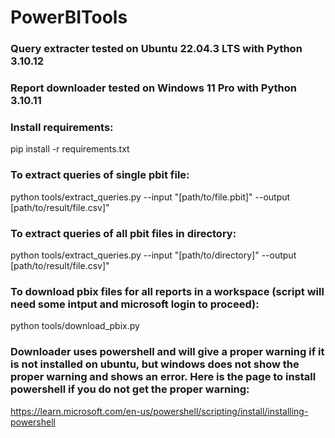 # PowerBITools

### Query extracter tested on Ubuntu 22.04.3 LTS with Python 3.10.12

### Report downloader tested on Windows 11 Pro with Python 3.10.11

### Install requirements:

pip install -r requirements.txt

### To extract queries of single pbit file:

python tools/extract_queries.py --input "[path/to/file.pbit]" --output [path/to/result/file.csv]"

### To extract queries of all pbit files in directory:

python tools/extract_queries.py --input "[path/to/directory]" --output [path/to/result/file.csv]"

### To download pbix files for all reports in a workspace (script will need some intput and microsoft login to proceed):

python tools/download_pbix.py

### Downloader uses powershell and will give a proper warning if it is not installed on ubuntu, but windows does not show the proper warning and shows an error. Here is the page to install powershell if you do not get the proper warning:

https://learn.microsoft.com/en-us/powershell/scripting/install/installing-powershell
